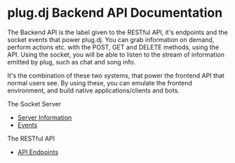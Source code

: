 # plug.dj Backend API Documentation

The Backend API is the label given to the RESTful API, it's endpoints and the socket events that power plug.dj.
You can grab information on demand, perform actions etc. with the POST, GET and DELETE methods, using the API.
Using the socket, you will be able to listen to the stream of information emitted by plug, such as chat and song info.

It's the combination of these two systems, that power the frontend API that normal users see. By using these, you can 
emulate the frontend environment, and build native applications/clients and bots.

The Socket Server
* [Server Information](/api/backend/socket.md)
* [Events](/api/backend/events.md)

The RESTful API
* [API Endpoints](/api/backend/endpoints.md)
